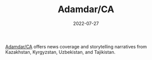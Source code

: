 ﻿---
title: "Adamdar/CA"
linkTitle: "Adamdar/CA"
contributor: ["Aizada Arystanbek"]
contributor: ["Aizada Arystanbek"]
contributor: ["Aizada Arystanbek"]
date: 2022-07-27
countries: ["Kazakhstan"]
category: ["Independent media"]
tags: ["media publication", "news", "Central Asian media"]
date_start: []
date_end: []
data_type: ["news", "narratives"]
language: ["Russian", "Kazakh", "English"]
description:
  Adamdar/CA offers news coverage and storytelling narratives from Kazakhstan, Kyrgyzstan, Uzbekistan, and Tajikistan.
---

[Adamdar/CA](https://adamdar.ca/) offers news coverage and storytelling narratives from Kazakhstan, Kyrgyzstan, Uzbekistan, and Tajikistan. 
